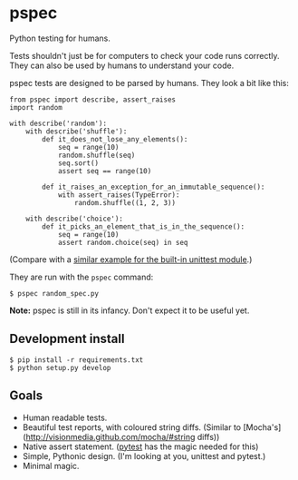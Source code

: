 pspec
=====

Python testing for humans.

Tests shouldn't just be for computers to check your code runs correctly. They can
also be used by humans to understand your code.

pspec tests are designed to be parsed by humans. They look a bit like this:

    from pspec import describe, assert_raises
    import random

    with describe('random'):
        with describe('shuffle'):
            def it_does_not_lose_any_elements():
                seq = range(10)
                random.shuffle(seq)
                seq.sort()
                assert seq == range(10)

            def it_raises_an_exception_for_an_immutable_sequence():
                with assert_raises(TypeError):
                    random.shuffle((1, 2, 3))

        with describe('choice'):
            def it_picks_an_element_that_is_in_the_sequence():
                seq = range(10)
                assert random.choice(seq) in seq


(Compare with a [similar example for the built-in unittest module](http://docs.python.org/library/unittest.html#basic-example).)

They are run with the `pspec` command:

    $ pspec random_spec.py


**Note:** pspec is still in its infancy. Don't expect it to be useful yet.


Development install
-------------------

    $ pip install -r requirements.txt
    $ python setup.py develop

Goals
-----

 - Human readable tests.
 - Beautiful test reports, with coloured string diffs. (Similar to [Mocha's](http://visionmedia.github.com/mocha/#string diffs))
 - Native assert statement. ([pytest](http://pytest.org/) has the magic needed
   for this)
 - Simple, Pythonic design. (I'm looking at you, unittest and pytest.)
 - Minimal magic.


